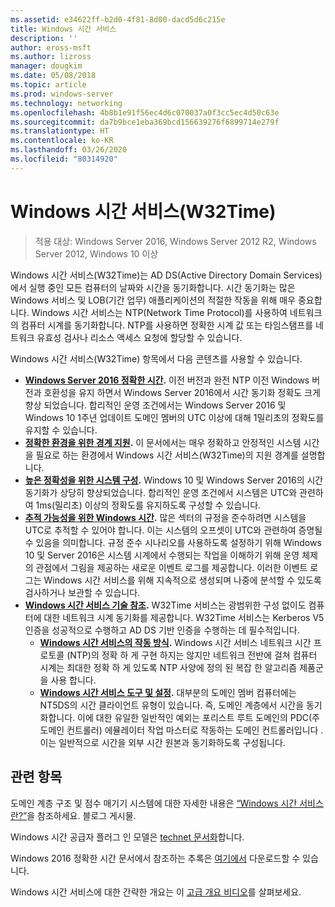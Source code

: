 ```yaml
---
ms.assetid: e34622ff-b2d0-4f81-8d00-dacd5d6c215e
title: Windows 시간 서비스
description: ''
author: eross-msft
ms.author: lizross
manager: dougkim
ms.date: 05/08/2018
ms.topic: article
ms.prod: windows-server
ms.technology: networking
ms.openlocfilehash: 4b8b1e91f56ec4d6c070037a0f3cc5ec4d50c63e
ms.sourcegitcommit: da7b9bce1eba369bcd156639276f6899714e279f
ms.translationtype: HT
ms.contentlocale: ko-KR
ms.lasthandoff: 03/26/2020
ms.locfileid: "80314920"
---
```

# <a name="windows-time-service-w32time"></a>Windows 시간 서비스(W32Time)

>적용 대상: Windows Server 2016, Windows Server 2012 R2, Windows Server 2012, Windows 10 이상

Windows 시간 서비스(W32Time)는 AD DS(Active Directory Domain Services)에서 실행 중인 모든 컴퓨터의 날짜와 시간을 동기화합니다. 시간 동기화는 많은 Windows 서비스 및 LOB(기간 업무) 애플리케이션의 적절한 작동을 위해 매우 중요합니다. Windows 시간 서비스는 NTP(Network Time Protocol)를 사용하여 네트워크의 컴퓨터 시계를 동기화합니다. NTP를 사용하면 정확한 시계 값 또는 타임스탬프를 네트워크 유효성 검사나 리소스 액세스 요청에 할당할 수 있습니다.

Windows 시간 서비스(W32Time) 항목에서 다음 콘텐츠를 사용할 수 있습니다.
- **[Windows Server 2016 정확한 시간](accurate-time.md).** 이전 버전과 완전 NTP 이전 Windows 버전과 호환성을 유지 하면서 Windows Server 2016에서 시간 동기화 정확도 크게 향상 되었습니다. 합리적인 운영 조건에서는 Windows Server 2016 및 Windows 10 1주년 업데이트 도메인 멤버의 UTC 이상에 대해 1밀리초의 정확도를 유지할 수 있습니다.
- **[정확한 환경을 위한 경계 지원](support-boundary.md).** 이 문서에서는 매우 정확하고 안정적인 시스템 시간을 필요로 하는 환경에서 Windows 시간 서비스(W32Time)의 지원 경계를 설명합니다.
- **[높은 정확성을 위한 시스템 구성](configuring-systems-for-high-accuracy.md).** Windows 10 및 Windows Server 2016의 시간 동기화가 상당히 향상되었습니다.  합리적인 운영 조건에서 시스템은 UTC와 관련하여 1ms(밀리초) 이상의 정확도를 유지하도록 구성할 수 있습니다.
- **[추적 가능성을 위한 Windows 시간](windows-time-for-traceability.md).** 많은 섹터의 규정을 준수하려면 시스템을 UTC로 추적할 수 있어야 합니다.  이는 시스템의 오프셋이 UTC와 관련하여 증명될 수 있음을 의미합니다.  규정 준수 시나리오를 사용하도록 설정하기 위해 Windows 10 및 Server 2016은 시스템 시계에서 수행되는 작업을 이해하기 위해 운영 체제의 관점에서 그림을 제공하는 새로운 이벤트 로그를 제공합니다.  이러한 이벤트 로그는 Windows 시간 서비스를 위해 지속적으로 생성되며 나중에 분석할 수 있도록 검사하거나 보관할 수 있습니다.
- **[Windows 시간 서비스 기술 참조](windows-time-service-tech-ref.md).** W32Time 서비스는 광범위한 구성 없이도 컴퓨터에 대한 네트워크 시계 동기화를 제공합니다. W32Time 서비스는 Kerberos V5 인증을 성공적으로 수행하고 AD DS 기반 인증을 수행하는 데 필수적입니다.
    - **[Windows 시간 서비스의 작동 방식](How-the-Windows-Time-Service-Works.md).** Windows 시간 서비스 네트워크 시간 프로토콜 (NTP)의 정확 하 게 구현 하지는 않지만 네트워크 전반에 걸쳐 컴퓨터 시계는 최대한 정확 하 게 있도록 NTP 사양에 정의 된 복잡 한 알고리즘 제품군을 사용 합니다.
    - **[Windows 시간 서비스 도구 및 설정](Windows-Time-Service-Tools-and-Settings.md).** 대부분의 도메인 멤버 컴퓨터에는 NT5DS의 시간 클라이언트 유형이 있습니다. 즉, 도메인 계층에서 시간을 동기화합니다. 이에 대한 유일한 일반적인 예외는 포리스트 루트 도메인의 PDC(주 도메인 컨트롤러) 에뮬레이터 작업 마스터로 작동하는 도메인 컨트롤러입니다 .이는 일반적으로 시간을 외부 시간 원본과 동기화하도록 구성됩니다.


## <a name="related-topics"></a>관련 항목
도메인 계층 구조 및 점수 매기기 시스템에 대한 자세한 내용은 [“Windows 시간 서비스란?”](https://blogs.msdn.microsoft.com/w32time/2007/07/07/what-is-windows-time-service/)을 참조하세요. 블로그 게시물.

Windows 시간 공급자 플러그 인 모델은 [technet 문서화](https://msdn.microsoft.com/library/windows/desktop/ms725475%28v=vs.85%29.aspx)합니다.

Windows 2016 정확한 시간 문서에서 참조하는 추록은 [여기에서](https://windocs.blob.core.windows.net/windocs/WindowsTimeSyncAccuracy_Addendum.pdf) 다운로드할 수 있습니다.

Windows 시간 서비스에 대한 간략한 개요는 이 [고급 개요 비디오](https://aka.ms/WS2016TimeVideo)를 살펴보세요.
